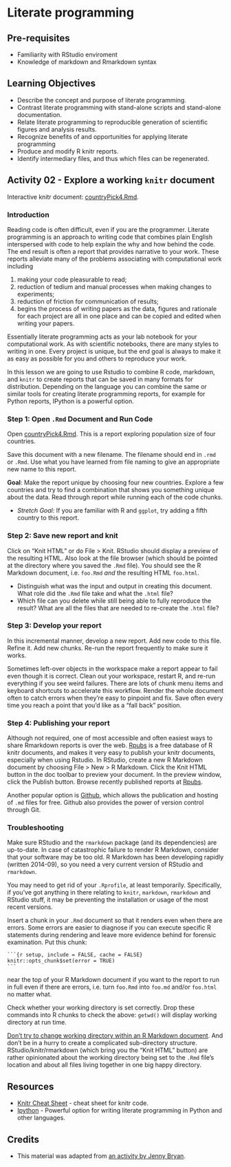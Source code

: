 # Literate programming

## Pre-requisites
- Familiarity with RStudio enviroment
- Knowledge of markdown and Rmarkdown syntax

## Learning Objectives

* Describe the concept and purpose of literate programming.
* Contrast literate programming with stand-alone scripts and
  stand-alone documentation.
* Relate literate programming to reproducible generation of scientific
  figures and analysis results.
* Recognize benefits of and opportunities for applying literate
  programming
* Produce and modify R knitr reports.
* Identify intermediary files, and thus which files can be regenerated.

## Activity 02 - Explore a working `knitr` document

Interactive knitr document: [countryPick4.Rmd](files/lit-prog/countryPick4.Rmd).

### Introduction

Reading code is often difficult, even if you are the programmer.
Literate programming is an approach to writing code that combines
plain English interspersed with code to help explain the why and how
behind the code. The end result is often a report that provides
narrative to your work. These reports alleviate many of the problems
associating with computational work including
1. making your code pleasurable to read;
2. reduction of tedium and manual processes when making changes to
   experiments;
3. reduction of friction for communication of results;
4. begins the process of writing papers as the data, figures and
   rationale for each project are all in one place and can be copied
   and edited when writing your papers.

Essentially literate programming acts as your lab notebook for your
computational work. As with scientific notebooks, there are many
styles to writing in one. Every project is unique, but the end goal is
always to make it as easy as possible for you and others to reproduce
your work.

In this lesson we are going to use Rstudio to combine R code,
markdown, and `knitr` to create reports that can be saved in many
formats for distribution. Depending on the language you can combine
the same or similar tools for creating literate programming reports,
for example for Python reports, IPython is a powerful option.

### Step 1: Open `.Rmd` Document and Run Code

Open [countryPick4.Rmd](files/lit-prog/countryPick4.rmd).  This is a
report exploring population size of four countries.

Save this document with a new filename. The filename should end in
`.rmd `or `.Rmd`. Use what you have learned from file naming to give
an appropriate new name to this report.

**Goal**: Make the report unique by choosing four new countries.
Explore a few countries and try to find a combination that shows you
something unique about the data. Read through report while running
each of the code chunks.

* _Stretch Goal:_ If you are familiar with R and `ggplot`, try adding a
  fifth country to this report.

### Step 2: Save new report and knit

Click on “Knit HTML” or do File > Knit. RStudio should display a
preview of the resulting HTML. Also look at the file browser (which
should be pointed at the directory where you saved the `.Rmd` file).
You should see the R Markdown document, i.e. `foo.Rmd` _and_ the
resulting HTML `foo.html`.

* Distinguish what was the input and output in creating this
  document. What role did the `.Rmd` file take and what the `.html`
  file?
* Which file can you delete while still being able to fully
  reproduce the result? What are all the files that are needed to
  re-create the `.html` file?

### Step 3: Develop your report

In this incremental manner, develop a new report. Add new code to this
file. Refine it. Add new chunks. Re-run the report frequently to make
sure it works.

Sometimes left-over objects in the workspace make a report appear to
fail even though it is correct. Clean out your workspace, restart R,
and re-run everything if you see weird failures. There are lots of
chunk menu items and keyboard shortcuts to accelerate this workflow.
Render the whole document often to catch errors when they’re easy to
pinpoint and fix. Save often every time you reach a point that you’d
like as a “fall back” position.

### Step 4: Publishing your report

Although not required, one of most accessible and often easiest ways
to share Rmarkdown reports is over the web. [Rpubs](http://rpubs.com/)
is a free database of R knitr documents, and makes it very easy to
publish your knitr documents, especially when using Rstudio. In
RStudio, create a new R Markdown document by choosing File > New > R
Markdown. Click the Knit HTML button in the doc toolbar to preview
your document. In the preview window, click the Publish button. Browse
recently published reports at [Rpubs](http://rpubs.com/).

Another popular option is [Github](http://github.com), which allows
the publication and hosting of `.md` files for free. Github also
provides the power of version control through Git.

### Troubleshooting

Make sure RStudio and the `rmarkdown` package (and its dependencies)
are up-to-date. In case of catastrophic failure to render R Markdown,
consider that your software may be too old. R Markdown has been
developing rapidly (written 2014-09), so you need a very current
version of RStudio and `rmarkdown`.

You may need to get rid of your `.Rprofile`, at least
temporarily. Specifically, if you’ve got anything in there relating to
`knitr`, `markdown`, `rmarkdown` and RStudio stuff, it may be
preventing the installation or usage of the most recent
versions.

Insert a chunk in your `.Rmd` document so that it renders even when
there are errors. Some errors are easier to diagnose if you can
execute specific R statements during rendering and leave more evidence
behind for forensic examination. Put this chunk:

    ```{r setup, include = FALSE, cache = FALSE}
    knitr::opts_chunk$set(error = TRUE)
    ```

near the top of your R Markdown document if you want to the report to
run in full even if there are errors, i.e. turn `foo.Rmd` into
`foo.md` and/or `foo.html` no matter what.

Check whether your working directory is set correctly. Drop these
commands into R chunks to check the above: `getwd()` will display
working directory at run time.

[Don’t try to change working directory within an R Markdown document](https://github.com/yihui/knitr/blob/master/FAQ.md). And
don’t be in a hurry to create a complicated sub-directory
structure. RStudio/knitr/rmarkdown (which bring you the “Knit HTML”
button) are rather opinionated about the working directory being set
to the `.Rmd` file’s location and about all files living together in
one big happy directory.

## Resources

* [Knitr Cheat Sheet] - cheat sheet for knitr code.
* [Ipython] - Powerful option for writing literate programming in
  Python and other languages.

## Credits

* This material was adapted from [an activity by Jenny Bryan](http://stat545-ubc.github.io/block007_first-use-rmarkdown.html).

[knitr Cheat Sheet]: http://cran.r-project.org/web/packages/knitr/vignettes/knitr-refcard.pdf
[Ipython]: http://ipython.org/notebook.html
